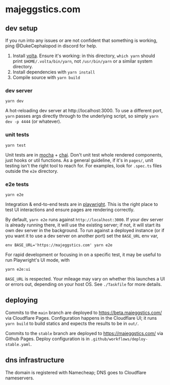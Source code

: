 # majeggstics.com

## dev setup

If you run into any issues or are not confident that something is working, ping
@DukeCephalopod in discord for help.

1. Install [volta][]. Ensure it's working: in this directory, `which yarn` should print
   `$HOME/.volta/bin/yarn`, not `/usr/bin/yarn` or a similar system directory.
1. Install dependencies with `yarn install`
1. Compile source with `yarn build`

### dev server

```
yarn dev
```

A hot-reloading dev server at http://localhost:3000. To use a different port,
`yarn` passes args directly through to the underlying script, so simply
`yarn dev -p 4444` (or whatever).

### unit tests

```
yarn test
```

Unit tests are in [mocha][] + [chai][]. Don't unit test whole rendered components, just hooks
or util functions. As a general guideline, if it's in `pages/`, unit testing isn't the right
tool to reach for. For examples, look for `.spec.ts` files outside the `e2e` directory.

### e2e tests

```
yarn e2e
```

Integration & end-to-end tests are in [playwright][]. This is the right place to test
UI interactions and ensure pages are rendering correctly.

By default, `yarn e2e` runs against `http://localhost:3000`. If your dev server is
already running there, it will use the existing server; if not, it will start its own
dev server in the background. To run against a deployed instance (or if you want it to
use a dev server on another port) set the `BASE_URL` env var,

```
env BASE_URL='https://majeggstics.com' yarn e2e
```

For rapid development or focusing in on a specific test, it may be useful to run
Playwright's UI mode, with

```
yarn e2e:ui
```

`BASE_URL` is respected. Your mileage may vary on whether this launches a UI or errors
out, depending on your host OS. See `./Taskfile` for more details.

## deploying

Commits to the `main` branch are deployed to https://beta.majeggstics.com/ via
Cloudflare Pages. Configuration happens in the Cloudflare UI; it runs `yarn build`
to build statics and expects the results to be in `out/`.

Commits to the `stable` branch are deployed to https://majeggstics.com/ via Github
Pages. Deploy configuration is in `.github/workflows/deploy-stable.yaml`.

## dns infrastructure

The domain is registered with Namecheap; DNS goes to Cloudflare nameservers.

[chai]: https://www.chaijs.com/
[mocha]: https://mochajs.org/
[playwright]: http://playwright.dev/
[volta]: https://docs.volta.sh/guide/getting-started
